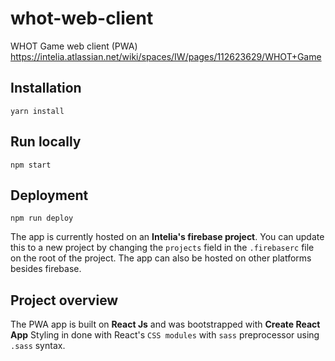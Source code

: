 # whot-web-client

WHOT Game web client (PWA)
https://intelia.atlassian.net/wiki/spaces/IW/pages/112623629/WHOT+Game


## Installation
```
yarn install
```
## Run locally
```
npm start
```

## Deployment
```
npm run deploy
```
The app is currently hosted on an **Intelia's firebase project**.
You can update this to a new project by changing the `projects` field in the `.firebaserc` file on the root of the project.
The app can also be hosted on other platforms besides firebase.

## Project overview
The PWA app is built on **React Js** and was bootstrapped with **Create React App**
Styling in done with React's `CSS modules` with `sass` preprocessor using `.sass` syntax.

